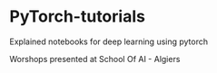 # PyTorch-tutorials
Explained notebooks for deep learning using pytorch

Worshops presented at School Of AI - Algiers
